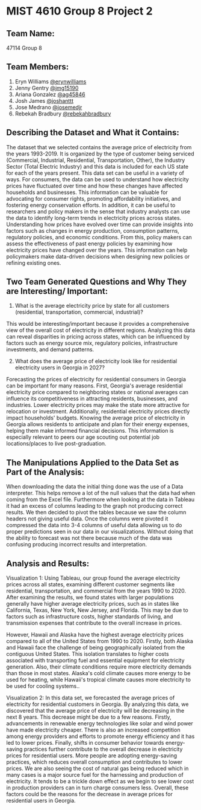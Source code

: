 # MIST 4610 Group 8 Project 2


## Team Name:
47114 Group 8

## Team Members:
1. Eryn Williams [@erynwilliams]()
3. Jenny Gentry [@jmg15190]()
4. Ariana Gonzalez [@ag45846]()
5. Josh James [@joshanttt]()
6. Jose Medrano [@josemedjr]()
7. Rebekah Bradbury [@rebekahbradbury]()


## Describing the Dataset and What it Contains:
The dataset that we selected contains the average price of electricity from the years 1993-2019. It is organized by the type of customer being serviced (Commercial, Industrial, Residential, Transportation, Other), the Industry Sector (Total Electric Industry) and this data is included for each US state for each of the years present. This data set can be useful in a variety of ways. For consumers, the data can be used to understand how electricity prices have fluctuated over time and how these changes have affected households and businesses. This information can be valuable for advocating for consumer rights, promoting affordability initiatives, and fostering energy conservation efforts. In addition, it can be useful to researchers and policy makers in the sense that industry analysts can use the data to identify long-term trends in electricity prices across states. Understanding how prices have evolved over time can provide insights into factors such as changes in energy production, consumption patterns, regulatory policies, and economic conditions. From this, policy makers can assess the effectiveness of past energy policies by examining how electricity prices have changed over the years. This information can help policymakers make data-driven decisions when designing new policies or refining existing ones.


## Two Team Generated Questions and Why They are Interesting/ Important:
1. What is the average electricity price by state for all customers (residential, transportation, commercial, industrial)?
   
This would be interesting/important because it provides a comprehensive view of the overall cost of electricity in different regions. Analyzing this data can reveal disparities in pricing across states, which can be influenced by factors such as energy source mix, regulatory policies, infrastructure investments, and demand patterns. 

2. What does the average price of electricity look like for residential electricity users in Georgia in 2027?
   
Forecasting the prices of electricity for residential consumers in Georgia can be important for many reasons. First, Georgia's average residential electricity price compared to neighboring states or national averages can influence its competitiveness in attracting residents, businesses, and industries. Lower electricity prices may make the state more attractive for relocation or investment. Additionally, residential electricity prices directly impact households' budgets. Knowing the average price of electricity in Georgia allows residents to anticipate and plan for their energy expenses, helping them make informed financial decisions. This information is especially relevant to peers our age scouting out potential job locations/places to live post-graduation. 


## The Manipulations Applied to the Data Set as Part of the Analysis:
When downloading the data the initial thing done was the use of a Data interpreter. This helps remove a lot of the null values that the data had when coming from the Excel file. Furthermore when looking at the data in Tableau it had an excess of columns leading to the graph not producing correct results. We then decided to pivot the tables because we saw the column headers not giving useful data. Once the columns were pivoted it compressed the data into 3-4 columns of useful data allowing us to do proper predictions seen in our data in our visualizations. Without doing that the ability to forecast was not there because much of the data was confusing producing incorrect results and interpretation.


## Analysis and Results:
Visualization 1: Using Tableau, our group found the average electricity prices across all states, examining different customer segments like residential, transportation, and commercial from the years 1990 to 2020. After examining the results, we found states with larger populations generally have higher average electricity prices, such as in states like California, Texas, New York, New Jersey, and Florida. This may be due to  factors such as infrastructure costs, higher standards of living, and transmission expenses that contribute to the overall increase in prices.

However,  Hawaii and Alaska have the highest average electricity prices compared to all of the United States from 1990 to 2020. Firstly, both Alaska and Hawaii face the challenge of being geographically isolated from the contiguous United States. This isolation translates to higher costs associated with transporting fuel and essential equipment for electricity generation. Also, their climate conditions require more electricity demands than those in most states. Alaska's cold climate causes more energy to be used for heating, while Hawaii's tropical climate causes more electricity to be used for cooling systems.. 

Visualization 2: In this data set, we forecasted the average prices of electricity for residential customers in Georgia. By analyzing this data, we discovered that the average price of electricity will be decreasing in the next 8 years. This decrease might be due to a few reasons. Firstly, advancements in renewable energy technologies like solar and wind power have made electricity cheaper. There is also an increased competition among energy providers and efforts to promote energy efficiency and it has led to lower prices. Finally, shifts in consumer behavior towards energy-saving practices further contribute to the overall decrease in electricity prices for residential users. More people are adopting energy-saving practices, which reduces overall consumption and contributes to lower prices. We are also seeing the cost of natural gas being reduced which in many cases  is a major source fuel for the harnessing and production of electricity.  It tends to be a trickle down effect as we begin to see lower cost in production providers can in turn charge consumers less. Overall, these factors could be the reasons for the decrease in average prices for residential users in Georgia.

